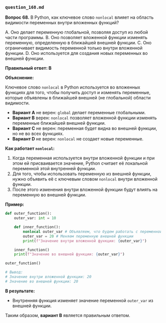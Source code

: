 ### `question_168.md`

**Вопрос 68.** В Python, как ключевое слово `nonlocal` влияет на область видимости переменных внутри вложенных функций?

A. Оно делает переменную глобальной, позволяя доступ из любой части программы.
B. Оно позволяет вложенной функции изменять переменную, определенную в ближайшей внешней функции.
C. Оно ограничивает видимость переменной только внутри вложенной функции.
D. Оно используется для создания новых переменных во внешней функции.

**Правильный ответ: B**

**Объяснение:**

Ключевое слово `nonlocal` в Python используется во вложенных функциях для того, чтобы получить доступ и изменять переменные, которые объявлены в ближайшей внешней (не глобальной) области видимости.

*   **Вариант A** не верен:  `global` делает переменные глобальными.
*   **Вариант B** верен: `nonlocal` позволяет вложенной функции изменять переменные ближайшей внешней функции.
*   **Вариант C** не верен:  переменная будет видна во внешней функции, но не во всех функциях.
*   **Вариант D** не верен: `nonlocal` не создает новые переменные.

**Как работает `nonlocal`:**

1.  Когда переменная используется внутри вложенной функции и при этом ей присваивается значение, Python считает её локальной переменной этой внутренней функции.
2.  Для того, чтобы использовать переменную из внешней функции, нужно объявить её с ключевым словом `nonlocal` внутри вложенной функции.
3.  После этого изменения внутри вложенной функции будут влиять на переменную во внешней функции.

**Пример:**

```python
def outer_function():
    outer_var: int = 10

    def inner_function():
        nonlocal outer_var # Объявляем, что будем работать с переменной внешней функции
        outer_var = 20 # Меняем переменную внешней функции
        print(f"Значение внутри вложенной функции: {outer_var}")

    inner_function()
    print(f"Значение во внешней функции: {outer_var}")

outer_function()

# Вывод:
# Значение внутри вложенной функции: 20
# Значение во внешней функции: 20
```

**В результате:**
*   Внутренняя функция изменяет значение переменной `outer_var` из внешней функции.

Таким образом, **вариант B** является правильным ответом.

